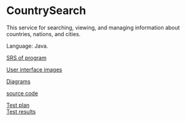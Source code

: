 # CountrySearch

This service for searching, viewing, and managing information about countries, nations, and cities.

Language: Java.

[SRS of program](https://github.com/snrteftelya/CountrySearchLab/blob/main/Requirements/SRS.md)

[User interface images](https://github.com/snrteftelya/CountrySearchLab/tree/main/Mockups)

[Diagrams](https://github.com/snrteftelya/CountrySearchLab/tree/main/Diagrams)

[source code](https://github.com/snrteftelya/CountrySearchLab/tree/main/code)

[Test plan](https://github.com/snrteftelya/CountrySearchLab/blob/main/Test%20plan.md) <br>
[Test results](https://github.com/snrteftelya/CountrySearchLab/blob/main/Test%20results.md)